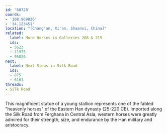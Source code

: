 ```yaml
---
id: '60728'
coords:
- '108.969826'
- '34.123451'
location: "[Chang'an, Xi'an, Shaanxi, China]"
related:
  label: More Horses in Galleries 208 & 215
  ids:
  - 5623
  - 11975
  - 95826
next:
  label: Next Steps in Silk Road
  ids:
  - 875
  - 6161
threads:
- Silk Road
---
```


This magnificent statue of a young stallion represents one of the fabled "heavenly horses" of the Eastern Han dynasty (25-220 CE). Imported along the Silk Road from Ferghana in Central Asia, western horses were greatly admired for their strength, size, and endurance by the Han military and aristocracy.
